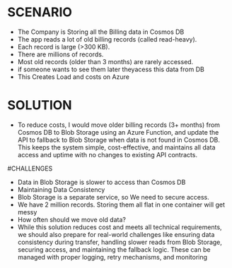 # SCENARIO

* The Company is Storing all the Billing data in Cosmos DB
* The app reads a lot of old billing records (called read-heavy).
* Each record is large (>300 KB).
* There are millions of records.
* Most old records (older than 3 months) are rarely accessed.
* if someone wants to see them later theyacess this data from DB
* This Creates Load and costs on Azure


# SOLUTION


* To reduce costs,
I would move older billing records (3+ months) from Cosmos DB to Blob Storage using an Azure Function,
and update the API to fallback to Blob Storage when data is not found in Cosmos DB. This keeps the system simple, 
cost-effective, and maintains all data access and uptime with no changes to existing API contracts.


#CHALLENGES 

*  Data in Blob Storage is slower to access than Cosmos DB
*  Maintaining Data Consistency
* Blob Storage is a separate service, so We need to secure access.
* We have 2 million records. Storing them all flat in one container will get messy
* How often should we move old data?
* While this solution reduces cost and meets all technical requirements, we should also prepare for real-world challenges like ensuring data consistency during transfer, handling slower reads from Blob Storage, securing access, and maintaining the fallback logic. These can be managed with proper logging, retry mechanisms, and monitoring


